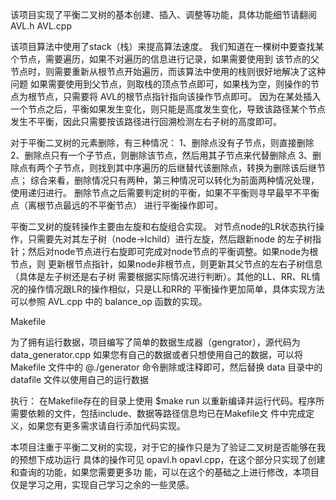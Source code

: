 该项目实现了平衡二叉树的基本创建、插入、调整等功能，具体功能细节请翻阅AVL.h AVL.cpp

该项目算法中使用了stack（栈）来提高算法速度。
我们知道在一棵树中要查找某个节点，需要遍历，如果不对遍历的信息进行记录，如果需要使用到
该节点的父节点时，则需要重新从根节点开始遍历，而该算法中使用的栈则很好地解决了这种问题
如果需要使用到父节点，则取栈的顶点节点即可，如果栈为空，则操作的节点为根节点，只需要将
AVL的根节点指针指向该操作节点即可。
因为在某处插入一个节点之后，平衡如果发生变化，则只能是高度发生变化，导致该路径某个节点
发生不平衡，因此只需要按该路径进行回溯检测左右子树的高度即可。

对于平衡二叉树的元素删除，有三种情况：
1、删除点没有子节点，则直接删除
2、删除点只有一个子节点，则删除该节点，然后用其子节点来代替删除点
3、删除点有两个子节点，则找到其中序遍历的后继替代该删除点，转换为删除该后继节点；
综合来看，删除情况只有两种，第三种情况可以转化为前面两种情况处理，使用递归进行。
删除节点之后需要判定树的平衡，如果不平衡则寻早最早不平衡点（离根节点最远的不平衡节点）
进行平衡操作即可。

平衡二叉树的旋转操作主要由左旋和右旋组合实现。
对节点node的LR状态执行操作，只需要先对其左子树（node->lchild）进行左旋，然后跟新node
的左子树指针；然后对node节点进行右旋即可完成对node节点的平衡调整。如果node为根节点，则
更新根节点指针，如果node非根节点，则更新其父节点的左右子树信息（具体是左子树还是右子树
需要根据实际情况进行判断）。其他的LL、RR、RL情况的操作情况跟LR的操作相似，只是LL和RR的
平衡操作更加简单，具体实现方法可以参照 AVL.cpp 中的 balance_op 函数的实现。

Makefile

为了拥有运行数据，项目编写了简单的数据生成器（gengrator），源代码为data_generator.cpp
如果您有自己的数据或者只想使用自己的数据，可以将 Makefile 文件中的 
@./generator
命令删除或注释即可，然后替换 data 目录中的 datafile 文件以使用自己的运行数据

执行：
在Makefile存在的目录上使用
$make run
以重新编译并运行代码。程序所需要依赖的文件，包括include、数据等路径信息均已在Makefile文
件中完成定义，如果您有更多需求请自行添加代码实现。

本项目注重于平衡二叉树的实现，对于它的操作只是为了验证二叉树是否能够在我的预想下成功运行
具体的操作可见 opavl.h opavl.cpp，在这个部分只实现了创建和查询的功能，如果您需要更多功
能，可以在这个的基础之上进行修改，本项目仅是学习之用，实现自己学习之余的一些灵感。
